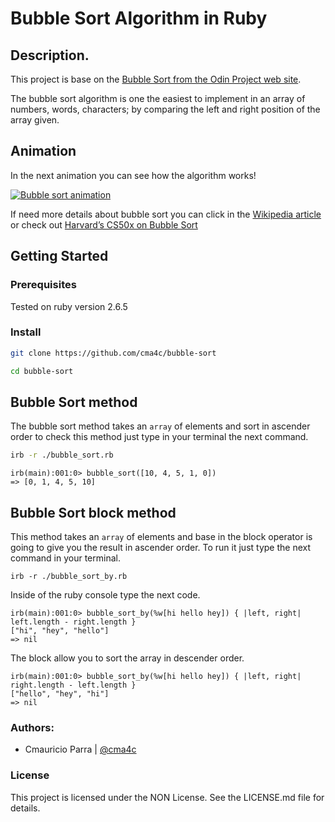 # Bubble Sort Algorithm in Ruby

## Description.

This project is base on the [Bubble Sort from the Odin Project web site](https://www.theodinproject.com/courses/ruby-programming/lessons/advanced-building-blocks#project-1-bubble-sort).

The bubble sort algorithm is one the easiest to implement in an array of numbers,
words, characters; by comparing the left and right position of the array given.

## Animation

In the next animation you can see how the algorithm works!

[![Bubble sort animation](https://upload.wikimedia.org/wikipedia/commons/c/c8/Bubble-sort-example-300px.gif)](http://en.wikipedia.org/wiki/Bubble_sort)

If need more details about bubble sort you can click in the [Wikipedia article](http://en.wikipedia.org/wiki/Bubble_sort) or
check out [Harvard’s CS50x on Bubble Sort](https://www.youtube.com/watch?v=8Kp-8OGwphY)

## Getting Started

### Prerequisites

Tested on ruby version 2.6.5

### Install

```sh
git clone https://github.com/cma4c/bubble-sort
```

```sh
cd bubble-sort
```

## Bubble Sort method

The bubble sort method takes an `array` of elements and sort in ascender order
to check this method just type in your terminal the next command.

```sh
irb -r ./bubble_sort.rb
```

```irb
irb(main):001:0> bubble_sort([10, 4, 5, 1, 0])
=> [0, 1, 4, 5, 10]
```

## Bubble Sort block method

This method takes an `array` of elements and base in the block operator is going to
give you the result in ascender order. To run it just type the next command in your
terminal.

```
irb -r ./bubble_sort_by.rb
```

Inside of the ruby console type the next code.

```irb
irb(main):001:0> bubble_sort_by(%w[hi hello hey]) { |left, right| left.length - right.length }
["hi", "hey", "hello"]
=> nil
```

The block allow you to sort the array in descender order.

```
irb(main):001:0> bubble_sort_by(%w[hi hello hey]) { |left, right| right.length - left.length }
["hello", "hey", "hi"]
=> nil
```

### Authors:

- Cmauricio Parra | [@cma4c](https://twitter.com/@cma4c)

### License

This project is licensed under the NON License. See the LICENSE.md file for details.
